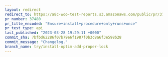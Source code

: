 ```yaml
---
layout: redirect
redirect_to: https://a8c-woo-test-reports.s3.amazonaws.com/public/pr/37480/api/index.html
pr_number: 37480
pr_title_encoded: "Ensure+install+procedure+only+runs+once"
pr_test_type: api
last_published: "2023-03-28 19:29:11 +0000"
commit_sha: 7bfbd62286f07b79e6f1987f0b3c8a6f3e598b28
commit_message: "Changelog."
branch_name: try/install-optim-add-proper-lock
---
```


